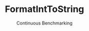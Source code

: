 ---
layout: default
title: FormatIntToString
subtitle: Continuous Benchmarking
selected: Cast
expanded: Benchmarking
benchmark: /individual_results/FormatIntToString.html
---